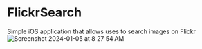# FlickrSearch
Simple iOS application that allows uses to search images on Flickr
![Screenshot 2024-01-05 at 8 27 54 AM](https://github.com/JStout13/FlickrSearch/assets/30294372/aed3a75f-d0bd-4e73-9bec-81148221a233)
